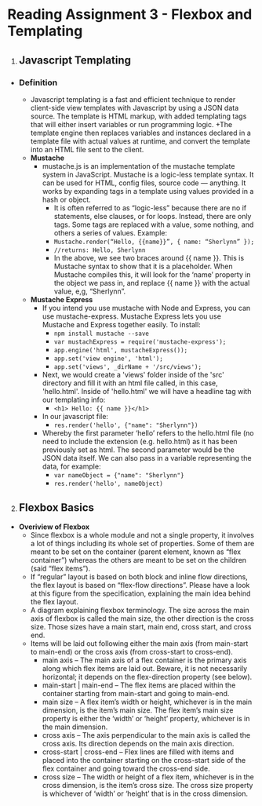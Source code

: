 # **Reading Assignment 3 - Flexbox and Templating**

1. ## Javascript Templating
  + ### Definition
    + Javascript templating is a fast and efficient technique to render client-side view templates with Javascript by using a JSON data source. The template is HTML markup, with added templating tags that will either insert variables or run programming logic.
    +The template engine then replaces variables and instances declared in a template file with actual values at runtime, and convert the template into an HTML file sent to the client.
    + **Mustache**  
      + mustache.js is an implementation of the mustache template system in JavaScript. Mustache is a logic-less template syntax. It can be used for HTML, config files, source code — anything. It works by expanding tags in a template using values provided in a hash or object.
        + It is often referred to as “logic-less” because there are no if statements, else clauses, or for loops. Instead, there are only tags. Some tags are replaced with a value, some nothing, and others a series of values. Example:
        + `Mustache.render(“Hello, {{name}}”, { name: “Sherlynn” });`
        + `//returns: Hello, Sherlynn`
        + In the above, we see two braces around {{ name }}. This is Mustache syntax to show that it is a placeholder. When Mustache compiles this, it will look for the ‘name’ property in the object we pass in, and replace {{ name }} with the actual value, e,g, “Sherlynn”.
    + **Mustache Express**
      + If you intend you use mustache with Node and Express, you can use mustache-express. Mustache Express lets you use Mustache and Express together easily. To install:
        + `npm install mustache --save`
        + `var mustachExpress = require('mustache-express');`
        + `app.engine('html', mustacheExpress());`
        + `app.set('view engine', 'html');`
        + `app.set('views', _dirName + '/src/views');`
      + Next, we would create a 'views' folder inside of the 'src' directory and fill it with an html file called, in this case, 'hello.html'. Inside of 'hello.html' we will have a headline tag with our templating info:
        + `<h1> Hello: {{ name }}</h1>`
      + In our javascript file:
        + `res.render('hello', {"name": "Sherlynn"})`
      + Whereby the first parameter ‘hello’ refers to the hello.html file (no need to include the extension (e.g. hello.html) as it has been previously set as html. The second parameter would be the JSON data itself. We can also pass in a variable representing the data, for example:
        + `var nameObject = {"name": "Sherlynn"}`
        + `res.render('hello', nameObject)`      
    
2. ## Flexbox Basics
  + **Overiview of Flexbox**
    + Since flexbox is a whole module and not a single property, it involves a lot of things including its whole set of properties. Some of them are meant to be set on the container (parent element, known as “flex container”) whereas the others are meant to be set on the children (said “flex items”).
    + If “regular” layout is based on both block and inline flow directions, the flex layout is based on “flex-flow directions”. Please have a look at this figure from the specification, explaining the main idea behind the flex layout.
    + A diagram explaining flexbox terminology. The size across the main axis of flexbox is called the main size, the other direction is the cross size. Those sizes have a main start, main end, cross start, and cross end.
    + Items will be laid out following either the main axis (from main-start to main-end) or the cross axis (from cross-start to cross-end).
      + main axis – The main axis of a flex container is the primary axis along which flex items are laid out. Beware, it is not necessarily horizontal; it depends on the flex-direction property (see below).
      + main-start | main-end – The flex items are placed within the container starting from main-start and going to main-end.
      + main size – A flex item’s width or height, whichever is in the main dimension, is the item’s main size. The flex item’s main size property is either the ‘width’ or ‘height’ property, whichever is in the main dimension.
      + cross axis – The axis perpendicular to the main axis is called the cross axis. Its direction depends on the main axis direction.
      + cross-start | cross-end – Flex lines are filled with items and placed into the container starting on the cross-start side of the flex container and going toward the cross-end side.
      + cross size – The width or height of a flex item, whichever is in the cross dimension, is the item’s cross size. The cross size property is whichever of ‘width’ or ‘height’ that is in the cross dimension.

 
